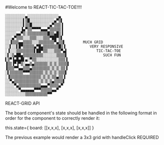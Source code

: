 #Welcome to REACT-TIC-TAC-TOE!!!!

    ░░░░░░░░░▄░░░░░░░░░░░░░░▄
    ░░░░░░░░▌▒█░░░░░░░░░░░▄▀▒▌
    ░░░░░░░░▌▒▒█░░░░░░░░▄▀▒▒▒▐
    ░░░░░░░▐▄▀▒▒▀▀▀▀▄▄▄▀▒▒▒▒▒▐
    ░░░░░▄▄▀▒░▒▒▒▒▒▒▒▒▒█▒▒▄█▒▐
    ░░░▄▀▒▒▒░░░▒▒▒░░░▒▒▒▀██▀▒▌
    ░░▐▒▒▒▄▄▒▒▒▒░░░▒▒▒▒▒▒▒▀▄▒▒▌        MUCH GRID
    ░░▌░░▌█▀▒▒▒▒▒▄▀█▄▒▒▒▒▒▒▒█▒▐           VERY RESPONSIVE
    ░▐░░░▒▒▒▒▒▒▒▒▌██▀▒▒░░░▒▒▒▀▄▌             TIC-TAC-TOE
    ░▌░▒▄██▄▒▒▒▒▒▒▒▒▒░░░░░░▒▒▒▒▌                SUCH FUN
    ▌▒▀▐▄█▄█▌▄░▀▒▒░░░░░░░░░░▒▒▒▐
    ▐▒▒▐▀▐▀▒░▄▄▒▄▒▒▒▒▒▒░▒░▒░▒▒▒▒▌
    ▐▒▒▒▀▀▄▄▒▒▒▄▒▒▒▒▒▒▒▒░▒░▒░▒▒▐
    ░▌▒▒▒▒▒▒▀▀▀▒▒▒▒▒▒░▒░▒░▒░▒▒▒▌
    ░▐▒▒▒▒▒▒▒▒▒▒▒▒▒▒░▒░▒░▒▒▄▒▒▐
    ░░▀▄▒▒▒▒▒▒▒▒▒▒▒░▒░▒░▒▄▒▒▒▒▌
    ░░░░▀▄▒▒▒▒▒▒▒▒▒▒▄▄▄▀▒▒▒▒▄▀
    ░░░░░░▀▄▄▄▄▄▄▀▀▀▒▒▒▒▒▄▄▀
    ░░░░░░░░░▒▒▒▒▒▒▒▒▒▒▀▀

REACT-GRID API

The board component's state should be handled in the following format in order for the component to correctly render it:

this.state={
   board: [[x,x,x], [x,x,x], [x,x,x]]
}

The previous example would render a 3x3 grid with handleClick REQUIRED



